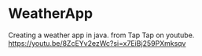 # WeatherApp

Creating a weather app in java.
from Tap Tap on youtube.
https://youtu.be/8ZcEYv2ezWc?si=x7EiBj259PXmksqv

